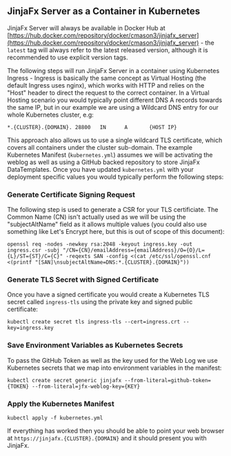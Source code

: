 ## JinjaFx Server as a Container in Kubernetes

JinjaFx Server will always be available in Docker Hub at [https://hub.docker.com/repository/docker/cmason3/jinjafx_server](https://hub.docker.com/repository/docker/cmason3/jinjafx_server) - the `latest` tag will always refer to the latest released version, although it is recommended to use explicit version tags.

The following steps will run JinjaFx Server in a container using Kubernetes Ingress - Ingress is basically the same concept as Virtual Hosting (the default Ingress uses nginx), which works with HTTP and relies on the "Host" header to direct the request to the correct container. In a Virtual Hosting scenario you would typically point different DNS A records towards the same IP, but in our example we are using a Wildcard DNS entry for our whole Kubernetes cluster, e.g:

```
*.{CLUSTER}.{DOMAIN}. 28800   IN      A       {HOST IP}
```

This approach also allows us to use a single wildcard TLS certificate, which covers all containers under the cluster sub-domain. The example Kubernetes Manifest (`kubernetes.yml`) assumes we will be activating the weblog as well as using a GitHub backed repository to store JinjaFx DataTemplates. Once you have updated `kubernetes.yml` with your deployment specific values you would typically perform the following steps:

### Generate Certificate Signing Request

The following step is used to generate a CSR for your TLS certificiate. The Common Name (CN) isn't actually used as we will be using the "subjectAltName" field as it allows multiple values (you could also use something like Let's Encrypt here, but this is out of scope of this document):

```
openssl req -nodes -newkey rsa:2048 -keyout ingress.key -out ingress.csr -subj "/CN={CN}/emailAddress={emailAddress}/O={O}/L={L}/ST={ST}/C={C}" -reqexts SAN -config <(cat /etc/ssl/openssl.cnf <(printf "[SAN]\nsubjectAltName=DNS:*.{CLUSTER}.{DOMAIN}"))
```

### Generate TLS Secret with Signed Certificate

Once you have a signed certificate you would create a Kubernetes TLS secret called `ingress-tls` using the private key and signed public certificate:

```
kubectl create secret tls ingress-tls --cert=ingress.crt --key=ingress.key
```

### Save Environment Variables as Kubernetes Secrets

To pass the GitHub Token as well as the key used for the Web Log we use Kubernetes secrets that we map into environment variables in the manifest:

```
kubectl create secret generic jinjafx --from-literal=github-token={TOKEN} --from-literal=jfx-weblog-key={KEY}
```

### Apply the Kubernetes Manifest

```
kubectl apply -f kubernetes.yml
```

If everything has worked then you should be able to point your web browser at `https://jinjafx.{CLUSTER}.{DOMAIN}` and it should present you with JinjaFx.
